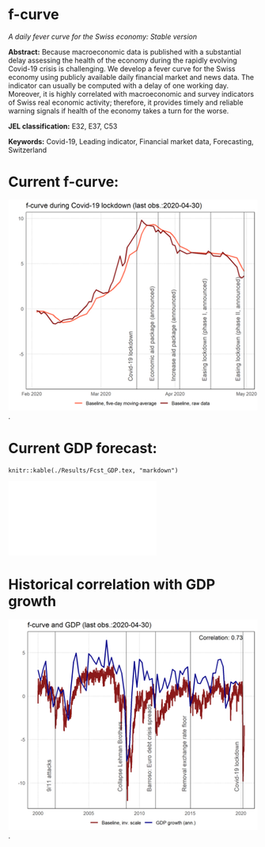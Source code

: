 # f-curve
*A daily fever curve for the Swiss economy: Stable version*

**Abstract:**  Because macroeconomic data is published with a substantial delay assessing the health of the economy during the rapidly evolving Covid-19 crisis is challenging. We develop a fever curve for the Swiss economy using publicly available daily financial market and news data. The indicator can usually be computed with a delay of one working day. Moreover, it is highly correlated with macroeconomic and survey indicators of Swiss real economic activity; therefore, it provides timely and reliable warning signals if health of the economy takes a turn for the worse.

**JEL classification:** E32, E37, C53

**Keywords:** Covid-19, Leading indicator, Financial market data, Forecasting, Switzerland

# Current f-curve:
![Update](./Results/MainGDPShort.png).

# Current GDP forecast:
```{r}
knitr::kable(./Results/Fcst_GDP.tex, "markdown")
```

[![IMAGE ALT TEXT HERE](./Results/Fcst_GDP.html)](./Results/Fcst_GDP.html)

# Historical correlation with GDP growth
![Update](./Results/MainGDP.png).